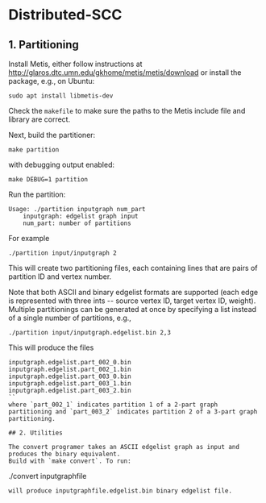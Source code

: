 # Distributed-SCC

## 1. Partitioning

Install Metis, either follow instructions at http://glaros.dtc.umn.edu/gkhome/metis/metis/download or install the package, e.g., on Ubuntu:
```
sudo apt install libmetis-dev
```
Check the  `makefile` to make sure the paths to the Metis include file and library are correct.

Next, build the partitioner:
```
make partition
```
with debugging output enabled:
```
make DEBUG=1 partition
```
Run the partition:
```./partition
Usage: ./partition inputgraph num_part
	inputgraph: edgelist graph input
	num_part: number of partitions
```

For example
```
./partition input/inputgraph 2
```
This will create two partitioning files, each containing lines that are pairs of partition ID and vertex number.

Note that both ASCII and binary edgelist  formats are supported (each edge is represented with three ints -- source vertex ID, target vertex ID, weight).
Multiple partitionings can be generated at once by specifying a list instead of a single number of partitions, e.g.,
```
./partition input/inputgraph.edgelist.bin 2,3
```
This will produce the files
```
inputgraph.edgelist.part_002_0.bin
inputgraph.edgelist.part_002_1.bin
inputgraph.edgelist.part_003_0.bin
inputgraph.edgelist.part_003_1.bin
inputgraph.edgelist.part_003_2.bin
``
where `part_002_1` indicates partition 1 of a 2-part graph partitioning and `part_003_2` indicates partition 2 of a 3-part graph partitioning.

## 2. Utilities

The convert programer takes an ASCII edgelist graph as input and produces the binary equivalent.
Build with `make convert`. To run:
```
./convert inputgraphfile
```
will produce inputgraphfile.edgelist.bin binary edgelist file.
